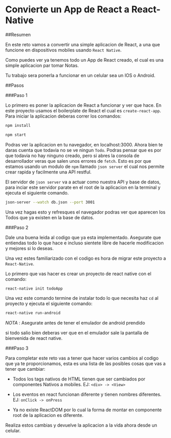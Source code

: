 # Convierte un App de React a React-Native


##Resumen

En este reto vamos a convertir una simple aplicacion de React, a una que funcione en dispositivos mobiles usando `React Native`.

Como puedes ver ya tenemos todo un App de React creado, el cual es una simple aplicacion par tomar Notas.

Tu trabajo sera ponerla a funcionar en un celular sea un IOS o Android.

##Pasos

###Paso 1

Lo primero es poner la aplicacion de React a funcionar y ver que hace. En este proyecto usamos el boilerplate de React el cual es `create-react-app`. Para iniciar la aplicacion deberas correr los comandos:

```bash
npm install
```

```bash
npm start
```

Podras ver la aplicacion en tu navegador, en localhost:3000. Ahora bien te daras cuenta que todavia no se ve ningun `Todo`. Podras pensar que es por que todavia no hay ninguno creado, pero si abres la consola de desarrollador veras que salen unos errores de `fetch`. Esto es por que estamos usando un modulo de `npm` llamado `json server` el cual nos permite crear rapida y facilmente una API restful.

El servidor de `json server` va a actuar como nuestra API y base de datos, para inciar este servidor parate en el root de la aplicacion en la terminal y ejecuta el siguiente comando.

```bash
json-server --watch db.json --port 3001
```
Una vez hagas esto y refresques el navegador podras ver que aparecen los Todos que ya existen en la base de datos.


###Paso 2

Dale una buena leida al codigo que ya esta implementado. Asegurate que entiendas todo lo que hace e incluso sientete libre de hacerle modificacion y mejores si lo deseas.

Una vez estes familiarizado con el codigo es hora de migrar este proyecto a `React-Native`.

Lo primero que vas hacer es crear un proyecto de react native con el comando:

```bash
react-native init todoApp
```

Una vez este comando termine de instalar todo lo que necesita haz `cd` al proyecto y ejecuta el siguiente comando:


```bash
react-native run-android
```

*NOTA* : Asegurate antes de tener el emulador de android prendido

si todo salio bien deberas ver que en el emulador sale la pantalla de bienvenida de react native.


###Paso 3

Para completar este reto vas a tener que hacer varios cambios al codigo que ya te proporcionamos, esta es una lista de las posibles cosas que vas a tener que cambiar:

- Todos los tags nativos de HTML tienen que ser cambiados por componentes Nativos a mobiles. EJ: `<div> -> <View>`

- Los eventos en react funcionan diferente y tienen nombres diferentes. EJ: `onClick -> onPress`

- Ya no existe ReactDOM por lo cual la forma de montar en componente root de la aplicacion es diferente.

Realiza estos cambias y devuelve la aplicacion a la vida ahora desde un celular.






